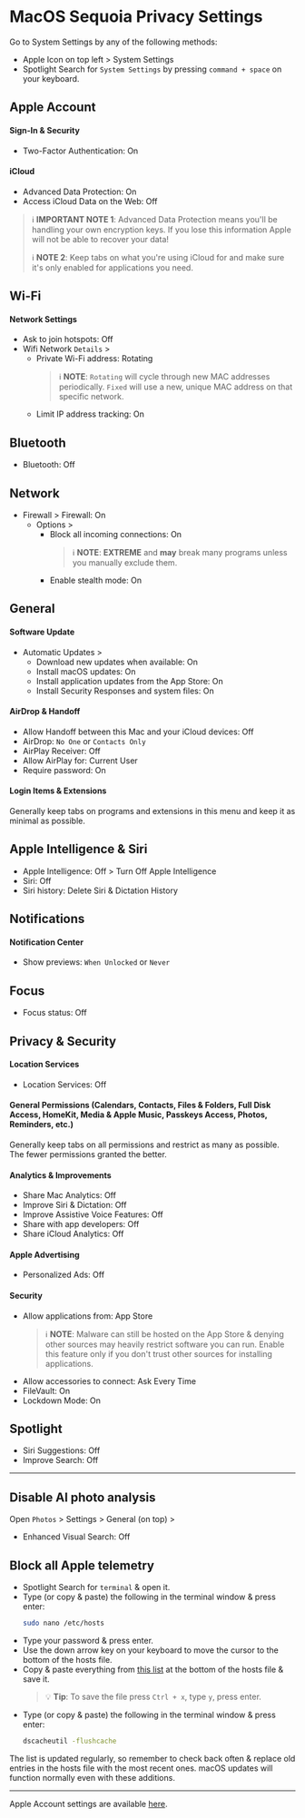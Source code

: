 # MacOS Sequoia Privacy Settings

Go to System Settings by any of the following methods:
- Apple Icon on top left > System Settings
- Spotlight Search for `System Settings` by pressing `command + space` on your keyboard.



## Apple Account

#### Sign-In & Security
- Two-Factor Authentication: On


#### iCloud
- Advanced Data Protection: On
- Access iCloud Data on the Web: Off

> :information_source: **IMPORTANT NOTE 1**: Advanced Data Protection means you'll be handling your own encryption keys. If you lose this information Apple will not be able to recover your data!
>
> :information_source: **NOTE 2**: Keep tabs on what you're using iCloud for and make sure it's only enabled for applications you need.



## Wi-Fi

#### Network Settings
- Ask to join hotspots: Off
- Wifi Network `Details` >
  - Private Wi-Fi address: Rotating
    > :information_source: **NOTE**: `Rotating` will cycle through new MAC addresses periodically. `Fixed` will use a new, unique MAC address on that specific network.
  - Limit IP address tracking: On



## Bluetooth
- Bluetooth: Off



## Network
- Firewall > Firewall: On
  - Options >
    - Block all incoming connections: On
      > :information_source: **NOTE**: **EXTREME** and **may** break many programs unless you manually exclude them.
    - Enable stealth mode: On



## General

#### Software Update
- Automatic Updates >
  - Download new updates when available: On
  - Install macOS updates: On
  - Install application updates from the App Store: On
  - Install Security Responses and system files: On

#### AirDrop & Handoff
- Allow Handoff between this Mac and your iCloud devices: Off
- AirDrop: `No One` or `Contacts Only`
- AirPlay Receiver: Off
- Allow AirPlay for: Current User
- Require password: On

#### Login Items & Extensions
Generally keep tabs on programs and extensions in this menu and keep it as minimal as possible. 



## Apple Intelligence & Siri
- Apple Intelligence: Off > Turn Off Apple Intelligence
- Siri: Off
- Siri history: Delete Siri & Dictation History



## Notifications

#### Notification Center
- Show previews: `When Unlocked` or `Never`

## Focus
- Focus status: Off



## Privacy & Security

#### Location Services
- Location Services: Off

#### General Permissions (Calendars, Contacts, Files & Folders, Full Disk Access, HomeKit, Media & Apple Music, Passkeys Access, Photos, Reminders, etc.)
Generally keep tabs on all permissions and restrict as many as possible. The fewer permissions granted the better.

#### Analytics & Improvements
- Share Mac Analytics: Off
- Improve Siri & Dictation: Off
- Improve Assistive Voice Features: Off
- Share with app developers: Off
- Share iCloud Analytics: Off

#### Apple Advertising
- Personalized Ads: Off

#### Security
- Allow applications from: App Store
  > :information_source: **NOTE**: Malware can still be hosted on the App Store & denying other sources may heavily restrict software you can run. Enable this feature only if you don't trust other sources for installing applications.
- Allow accessories to connect: Ask Every Time
- FileVault: On
- Lockdown Mode: On



## Spotlight
- Siri Suggestions: Off
- Improve Search: Off


---


## Disable AI photo analysis
Open `Photos` > Settings > General (on top) >
  - Enhanced Visual Search: Off



## Block all Apple telemetry
- Spotlight Search for `terminal` & open it.
- Type (or copy & paste) the following in the terminal window & press enter:
  ```zsh
  sudo nano /etc/hosts
  ```
- Type your password & press enter.
- Use the down arrow key on your keyboard to move the cursor to the bottom of the hosts file.
- Copy & paste everything from [this list](https://raw.githubusercontent.com/hagezi/dns-blocklists/refs/heads/main/hosts/native.apple.txt) at the bottom of the hosts file & save it.
  > :bulb: **Tip**: To save the file press `Ctrl + x`, type `y`, press enter.
- Type (or copy & paste) the following in the terminal window & press enter:
  ```zsh
  dscacheutil -flushcache
  ```

The list is updated regularly, so remember to check back often & replace old entries in the hosts file with the most recent ones.
macOS updates will function normally even with these additions.


---


Apple Account settings are available [here](https://github.com/StellarSand/privacy-settings/blob/main/Privacy%20Settings/Apple-Account.md).